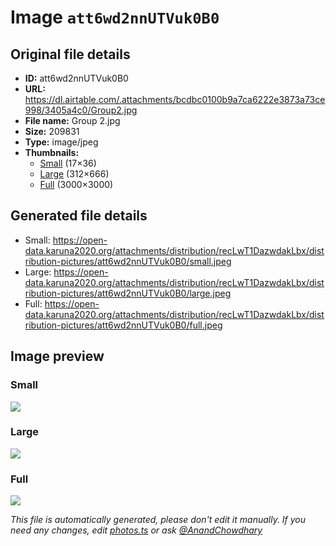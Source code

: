 # Image `att6wd2nnUTVuk0B0`

## Original file details

- **ID:** att6wd2nnUTVuk0B0
- **URL:** https://dl.airtable.com/.attachments/bcdbc0100b9a7ca6222e3873a73ce998/3405a4c0/Group2.jpg
- **File name:** Group 2.jpg
- **Size:** 209831
- **Type:** image/jpeg
- **Thumbnails:**
  - [Small](https://dl.airtable.com/.attachmentThumbnails/06960993cf119ed436c482d717a4d749/92b9b9e1) (17×36)
  - [Large](https://dl.airtable.com/.attachmentThumbnails/dbb4dccebe167813ef15ac39c7a31cd2/c2fd9e02) (312×666)
  - [Full](https://dl.airtable.com/.attachmentThumbnails/6530511385ee7f4fd1d6794f03252e27/ddc3c3d9) (3000×3000)

## Generated file details

- Small: https://open-data.karuna2020.org/attachments/distribution/recLwT1DazwdakLbx/distribution-pictures/att6wd2nnUTVuk0B0/small.jpeg
- Large: https://open-data.karuna2020.org/attachments/distribution/recLwT1DazwdakLbx/distribution-pictures/att6wd2nnUTVuk0B0/large.jpeg
- Full: https://open-data.karuna2020.org/attachments/distribution/recLwT1DazwdakLbx/distribution-pictures/att6wd2nnUTVuk0B0/full.jpeg

## Image preview

### Small

![](https://open-data.karuna2020.org/attachments/distribution/recLwT1DazwdakLbx/distribution-pictures/att6wd2nnUTVuk0B0/small.jpeg)

### Large

![](https://open-data.karuna2020.org/attachments/distribution/recLwT1DazwdakLbx/distribution-pictures/att6wd2nnUTVuk0B0/large.jpeg)

### Full

![](https://open-data.karuna2020.org/attachments/distribution/recLwT1DazwdakLbx/distribution-pictures/att6wd2nnUTVuk0B0/full.jpeg)

_This file is automatically generated, please don't edit it manually. If you need any changes, edit [photos.ts](/photos.ts) or ask [@AnandChowdhary](https://github.com/AnandChowdhary)_
